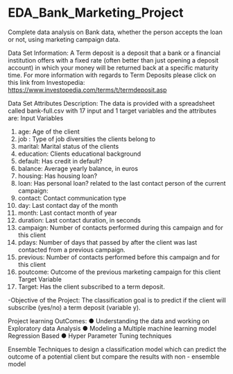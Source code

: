 # EDA_Bank_Marketing_Project
Complete data analysis on Bank data, whether the person accepts the loan or not, using marketing campaign data.

Data Set Information:
A Term deposit is a deposit that a bank or a financial institution offers with a fixed rate (often better
than just opening a deposit account) in which your money will be returned back at a specific maturity
time. For more information with regards to Term Deposits please click on this link from Investopedia:
https://www.investopedia.com/terms/t/termdeposit.asp

Data Set Attributes Description:
The data is provided with a spreadsheet called bank-full.csv with 17 input and 1 target variables and
the attributes are:
Input Variables
1. age: Age of the client
2. job : Type of job diversities the clients belong to
3. marital: Marital status of the clients
4. education: Clients educational background
5. default: Has credit in default?
6. balance: Average yearly balance, in euros
7. housing: Has housing loan?
8. loan: Has personal loan?
related to the last contact person of the current campaign:
9. contact: Contact communication type
10. day: Last contact day of the month
11. month: Last contact month of year
12. duration: Last contact duration, in seconds
13. campaign: Number of contacts performed during this campaign and for this client
14. pdays: Number of days that passed by after the client was last contacted from a
previous campaign.
15. previous: Number of contacts performed before this campaign and for this client
16. poutcome: Outcome of the previous marketing campaign for this client
Target Variable
17. Target: Has the client subscribed to a term deposit.

-Objective of the Project:
The classification goal is to predict if the client will subscribe (yes/no) a term deposit
(variable y).

Project learning OutComes:
● Understanding the data and working on Exploratory data Analysis
● Modeling a Multiple machine learning model Regression Based
● Hyper Parameter Tuning techniques

Ensemble Techniques to design a classification model which can predict the outcome of
a potential client but compare the results with non - ensemble model
